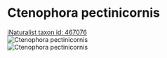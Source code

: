 
Ctenophora pectinicornis
========================
  
[iNaturalist taxon id: 467076](https://www.inaturalist.org/taxa/467076)  
![Ctenophora pectinicornis](https://inaturalist-open-data.s3.amazonaws.com/photos/200596934/medium.jpeg)  
![Ctenophora pectinicornis](https://inaturalist-open-data.s3.amazonaws.com/photos/200596989/medium.jpeg)